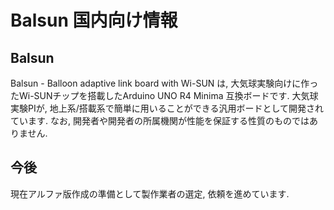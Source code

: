 # Balsun 国内向け情報

## Balsun
Balsun - Balloon adaptive link board with Wi-SUN は, 大気球実験向けに作ったWi-SUNチップを搭載したArduino UNO R4 Minima 互換ボードです.
大気球実験PIが, 地上系/搭載系で簡単に用いることができる汎用ボードとして開発されています.
なお, 開発者や開発者の所属機関が性能を保証する性質のものではありません.

## 今後
現在アルファ版作成の準備として製作業者の選定, 依頼を進めています.


